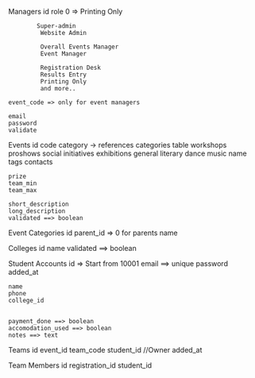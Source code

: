 Managers
	id
	role
		0 => Printing Only


			Super-admin
			 Website Admin

			 Overall Events Manager
			 Event Manager
			 
			 Registration Desk
			 Results Entry
			 Printing Only
			 and more..

	event_code => only for event managers

	email
	password
	validate


Events
	id
	code
	category -> references categories table
		workshops
		proshows
		social initiatives
		exhibitions
		general
		literary
		dance
		music
	name
	tags
	contacts
	
	prize
	team_min
	team_max

	short_description
	long_description
	validated ==> boolean

Event Categories
	id
	parent_id => 0 for parents
	name

Colleges
	id
	name
	validated ==> boolean

Student Accounts
	id => Start from 10001
	email ==> unique
	password
	added_at

	name
	phone
	college_id


	payment_done ==> boolean
	accomodation_used ==> boolean
	notes ==> text


Teams
	id
	event_id
	team_code
	student_id //Owner
	added_at

Team Members
	id
	registration_id
	student_id



